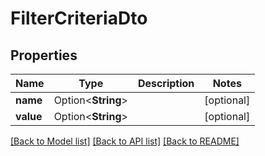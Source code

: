 # FilterCriteriaDto

## Properties

Name | Type | Description | Notes
------------ | ------------- | ------------- | -------------
**name** | Option<**String**> |  | [optional]
**value** | Option<**String**> |  | [optional]

[[Back to Model list]](../README.md#documentation-for-models) [[Back to API list]](../README.md#documentation-for-api-endpoints) [[Back to README]](../README.md)


